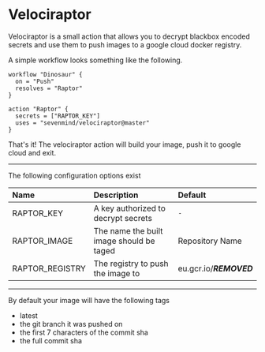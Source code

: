 # Velociraptor

Velociraptor is a small action that allows you to decrypt blackbox encoded
secrets and use them to push images to a google cloud docker registry.

A simple workflow looks something like the following.

```hcl
workflow "Dinosaur" {
  on = "Push"
  resolves = "Raptor"
}

action "Raptor" {
  secrets = ["RAPTOR_KEY"]
  uses = "sevenmind/velociraptor@master"
}
```

That's it! The velociraptor action will build your image, push it to google
cloud and exit.

---

The following configuration options exist

| Name            | Description                             | Default             |
|:----------------|:----------------------------------------|:--------------------|
| RAPTOR_KEY      | A key authorized to decrypt secrets     | `-`                 |
| RAPTOR_IMAGE    | The name the built image should be taged| Repository Name     |
| RAPTOR_REGISTRY | The registry to push the image to       | eu.gcr.io/***REMOVED***|

---

By default your image will have the following tags

- latest
- the git branch it was pushed on
- the first 7 characters of the commit sha
- the full commit sha
